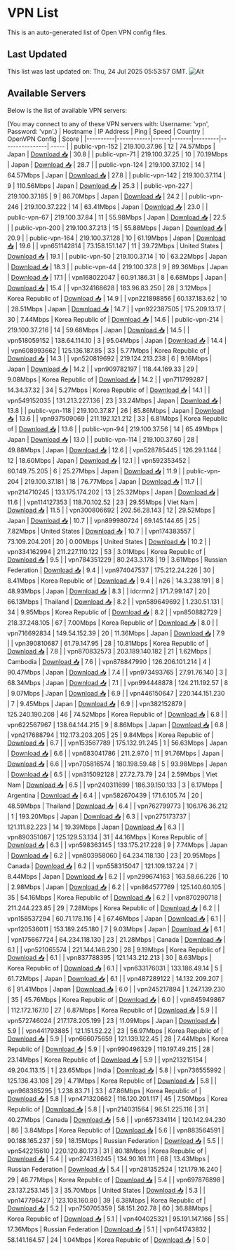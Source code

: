 # VPN List

This is an auto-generated list of Open VPN config files.

## Last Updated

This list was last updated on: Thu, 24 Jul 2025 05:53:57 GMT.
![Alt](https://repobeats.axiom.co/api/embed/186b98318ef1479477931607c1ad7d823f12451f.svg "Repobeats analytics image")

## Available Servers

Below is the list of available VPN servers:

(You may connect to any of these VPN servers with: Username: 'vpn', Password: 'vpn'.)
| Hostname | IP Address | Ping | Speed | Country | OpenVPN Config | Score |
|----------|------------|------|-------|---------|----------------| ----- |
| public-vpn-152 | 219.100.37.96 | 12 | 74.57Mbps | Japan | [Download 📥](./configs/server_0_JP.ovpn) | 30.8 |
| public-vpn-71 | 219.100.37.25 | 10 | 70.19Mbps | Japan | [Download 📥](./configs/server_1_JP.ovpn) | 28.7 |
| public-vpn-124 | 219.100.37.102 | 14 | 64.57Mbps | Japan | [Download 📥](./configs/server_2_JP.ovpn) | 27.8 |
| public-vpn-142 | 219.100.37.114 | 9 | 110.56Mbps | Japan | [Download 📥](./configs/server_3_JP.ovpn) | 25.3 |
| public-vpn-227 | 219.100.37.185 | 9 | 86.70Mbps | Japan | [Download 📥](./configs/server_4_JP.ovpn) | 24.2 |
| public-vpn-246 | 219.100.37.222 | 14 | 63.41Mbps | Japan | [Download 📥](./configs/server_5_JP.ovpn) | 23.0 |
| public-vpn-67 | 219.100.37.84 | 11 | 55.98Mbps | Japan | [Download 📥](./configs/server_6_JP.ovpn) | 22.5 |
| public-vpn-200 | 219.100.37.213 | 15 | 55.88Mbps | Japan | [Download 📥](./configs/server_7_JP.ovpn) | 20.9 |
| public-vpn-164 | 219.100.37.128 | 10 | 61.19Mbps | Japan | [Download 📥](./configs/server_8_JP.ovpn) | 19.6 |
| vpn651142814 | 73.158.151.147 | 11 | 39.72Mbps | United States | [Download 📥](./configs/server_9_US.ovpn) | 19.1 |
| public-vpn-50 | 219.100.37.14 | 10 | 63.22Mbps | Japan | [Download 📥](./configs/server_10_JP.ovpn) | 18.3 |
| public-vpn-44 | 219.100.37.8 | 9 | 89.36Mbps | Japan | [Download 📥](./configs/server_11_JP.ovpn) | 17.1 |
| vpn168022047 | 60.91.186.31 | 8 | 6.68Mbps | Japan | [Download 📥](./configs/server_12_JP.ovpn) | 15.4 |
| vpn324168628 | 183.96.83.250 | 28 | 3.12Mbps | Korea Republic of | [Download 📥](./configs/server_13_KR.ovpn) | 14.9 |
| vpn221898856 | 60.137.183.62 | 10 | 28.51Mbps | Japan | [Download 📥](./configs/server_14_JP.ovpn) | 14.7 |
| vpn922387505 | 175.209.13.17 | 30 | 7.44Mbps | Korea Republic of | [Download 📥](./configs/server_15_KR.ovpn) | 14.6 |
| public-vpn-214 | 219.100.37.216 | 14 | 59.68Mbps | Japan | [Download 📥](./configs/server_16_JP.ovpn) | 14.5 |
| vpn518059152 | 138.64.114.10 | 3 | 95.04Mbps | Japan | [Download 📥](./configs/server_17_JP.ovpn) | 14.4 |
| vpn608993662 | 125.136.187.85 | 33 | 5.77Mbps | Korea Republic of | [Download 📥](./configs/server_18_KR.ovpn) | 14.3 |
| vpn520819692 | 219.124.213.238 | 6 | 9.16Mbps | Japan | [Download 📥](./configs/server_19_JP.ovpn) | 14.2 |
| vpn909782197 | 118.44.169.33 | 29 | 9.08Mbps | Korea Republic of | [Download 📥](./configs/server_20_KR.ovpn) | 14.2 |
| vpn711799287 | 14.34.37.32 | 34 | 5.27Mbps | Korea Republic of | [Download 📥](./configs/server_21_KR.ovpn) | 14.1 |
| vpn549152035 | 131.213.227.136 | 23 | 33.24Mbps | Japan | [Download 📥](./configs/server_22_JP.ovpn) | 13.8 |
| public-vpn-118 | 219.100.37.87 | 26 | 85.86Mbps | Japan | [Download 📥](./configs/server_23_JP.ovpn) | 13.6 |
| vpn937509069 | 211.192.121.212 | 33 | 6.81Mbps | Korea Republic of | [Download 📥](./configs/server_24_KR.ovpn) | 13.6 |
| public-vpn-94 | 219.100.37.56 | 14 | 65.49Mbps | Japan | [Download 📥](./configs/server_25_JP.ovpn) | 13.0 |
| public-vpn-114 | 219.100.37.60 | 28 | 49.88Mbps | Japan | [Download 📥](./configs/server_26_JP.ovpn) | 12.6 |
| vpn528785445 | 126.29.1.144 | 12 | 18.60Mbps | Japan | [Download 📥](./configs/server_27_JP.ovpn) | 12.1 |
| vpn592353452 | 60.149.75.205 | 6 | 25.27Mbps | Japan | [Download 📥](./configs/server_28_JP.ovpn) | 11.9 |
| public-vpn-204 | 219.100.37.181 | 18 | 76.77Mbps | Japan | [Download 📥](./configs/server_29_JP.ovpn) | 11.7 |
| vpn214710245 | 133.175.174.202 | 13 | 25.32Mbps | Japan | [Download 📥](./configs/server_30_JP.ovpn) | 11.6 |
| vpn114127353 | 118.70.102.52 | 23 | 29.55Mbps | Viet Nam | [Download 📥](./configs/server_31_VN.ovpn) | 11.5 |
| vpn300806692 | 202.56.28.143 | 12 | 29.52Mbps | Japan | [Download 📥](./configs/server_32_JP.ovpn) | 10.7 |
| vpn899980724 | 69.145.144.65 | 25 | 7.82Mbps | United States | [Download 📥](./configs/server_33_US.ovpn) | 10.7 |
| vpn174383557 | 73.109.204.201 | 20 | 0.00Mbps | United States | [Download 📥](./configs/server_34_US.ovpn) | 10.2 |
| vpn334162994 | 211.227.110.122 | 53 | 3.01Mbps | Korea Republic of | [Download 📥](./configs/server_35_KR.ovpn) | 9.5 |
| vpn784351229 | 80.243.3.178 | 19 | 3.61Mbps | Russian Federation | [Download 📥](./configs/server_36_RU.ovpn) | 9.4 |
| vpn974047537 | 175.212.24.226 | 30 | 8.41Mbps | Korea Republic of | [Download 📥](./configs/server_37_KR.ovpn) | 9.4 |
| n26 | 14.3.238.191 | 8 | 48.93Mbps | Japan | [Download 📥](./configs/server_38_JP.ovpn) | 8.3 |
| idcrmn2 | 171.7.99.147 | 20 | 66.13Mbps | Thailand | [Download 📥](./configs/server_39_TH.ovpn) | 8.2 |
| vpn589649692 | 1.230.51.131 | 34 | 9.95Mbps | Korea Republic of | [Download 📥](./configs/server_40_KR.ovpn) | 8.2 |
| vpn850882729 | 218.37.248.105 | 67 | 7.00Mbps | Korea Republic of | [Download 📥](./configs/server_41_KR.ovpn) | 8.0 |
| vpn716692834 | 149.54.152.39 | 20 | 11.36Mbps | Japan | [Download 📥](./configs/server_42_JP.ovpn) | 7.9 |
| vpn390810687 | 61.79.147.95 | 28 | 10.81Mbps | Korea Republic of | [Download 📥](./configs/server_43_KR.ovpn) | 7.8 |
| vpn870832573 | 203.189.140.182 | 21 | 1.62Mbps | Cambodia | [Download 📥](./configs/server_44_KH.ovpn) | 7.6 |
| vpn878847990 | 126.206.101.214 | 4 | 90.47Mbps | Japan | [Download 📥](./configs/server_45_JP.ovpn) | 7.4 |
| vpn973493765 | 27.91.76.140 | 3 | 68.34Mbps | Japan | [Download 📥](./configs/server_46_JP.ovpn) | 7.1 |
| vpn994448878 | 124.211.192.57 | 8 | 9.07Mbps | Japan | [Download 📥](./configs/server_47_JP.ovpn) | 6.9 |
| vpn446150647 | 220.144.151.230 | 7 | 9.45Mbps | Japan | [Download 📥](./configs/server_48_JP.ovpn) | 6.9 |
| vpn382152879 | 125.240.190.208 | 46 | 74.52Mbps | Korea Republic of | [Download 📥](./configs/server_49_KR.ovpn) | 6.8 |
| vpn622567967 | 138.64.144.215 | 9 | 8.86Mbps | Japan | [Download 📥](./configs/server_50_JP.ovpn) | 6.8 |
| vpn217688794 | 112.173.203.205 | 25 | 9.84Mbps | Korea Republic of | [Download 📥](./configs/server_51_KR.ovpn) | 6.7 |
| vpn153567789 | 175.132.91.245 | 1 | 56.63Mbps | Japan | [Download 📥](./configs/server_52_JP.ovpn) | 6.6 |
| vpn683041786 | 211.2.97.0 | 11 | 91.76Mbps | Japan | [Download 📥](./configs/server_53_JP.ovpn) | 6.6 |
| vpn705816574 | 180.198.59.48 | 5 | 93.98Mbps | Japan | [Download 📥](./configs/server_54_JP.ovpn) | 6.5 |
| vpn315092128 | 27.72.73.79 | 24 | 2.59Mbps | Viet Nam | [Download 📥](./configs/server_55_VN.ovpn) | 6.5 |
| vpn240311699 | 186.39.150.133 | 3 | 6.17Mbps | Argentina | [Download 📥](./configs/server_56_AR.ovpn) | 6.4 |
| vpn582670439 | 171.6.105.74 | 20 | 48.59Mbps | Thailand | [Download 📥](./configs/server_57_TH.ovpn) | 6.4 |
| vpn762799773 | 106.176.36.212 | 1 | 193.20Mbps | Japan | [Download 📥](./configs/server_58_JP.ovpn) | 6.3 |
| vpn275173737 | 121.111.82.223 | 14 | 19.39Mbps | Japan | [Download 📥](./configs/server_59_JP.ovpn) | 6.3 |
| vpn890351087 | 125.129.53.134 | 31 | 44.16Mbps | Korea Republic of | [Download 📥](./configs/server_60_KR.ovpn) | 6.3 |
| vpn598363145 | 133.175.217.228 | 9 | 7.74Mbps | Japan | [Download 📥](./configs/server_61_JP.ovpn) | 6.2 |
| vpn803958060 | 64.234.118.130 | 23 | 20.95Mbps | Canada | [Download 📥](./configs/server_62_CA.ovpn) | 6.2 |
| vpn558315047 | 121.109.137.24 | 7 | 8.44Mbps | Japan | [Download 📥](./configs/server_63_JP.ovpn) | 6.2 |
| vpn299674163 | 163.58.66.226 | 10 | 2.98Mbps | Japan | [Download 📥](./configs/server_64_JP.ovpn) | 6.2 |
| vpn864577769 | 125.140.60.105 | 35 | 54.16Mbps | Korea Republic of | [Download 📥](./configs/server_65_KR.ovpn) | 6.2 |
| vpn870290718 | 211.244.223.85 | 29 | 7.28Mbps | Korea Republic of | [Download 📥](./configs/server_66_KR.ovpn) | 6.2 |
| vpn158537294 | 60.71.178.116 | 4 | 67.46Mbps | Japan | [Download 📥](./configs/server_67_JP.ovpn) | 6.1 |
| vpn120536011 | 153.189.245.180 | 7 | 9.03Mbps | Japan | [Download 📥](./configs/server_68_JP.ovpn) | 6.1 |
| vpn175667724 | 64.234.118.130 | 23 | 21.28Mbps | Canada | [Download 📥](./configs/server_69_CA.ovpn) | 6.1 |
| vpn521065574 | 221.144.146.230 | 28 | 9.19Mbps | Korea Republic of | [Download 📥](./configs/server_70_KR.ovpn) | 6.1 |
| vpn837788395 | 121.143.212.213 | 30 | 8.63Mbps | Korea Republic of | [Download 📥](./configs/server_71_KR.ovpn) | 6.1 |
| vpn633176031 | 133.186.49.14 | 5 | 61.72Mbps | Japan | [Download 📥](./configs/server_72_JP.ovpn) | 6.1 |
| vpn487289122 | 14.132.209.207 | 6 | 91.41Mbps | Japan | [Download 📥](./configs/server_73_JP.ovpn) | 6.0 |
| vpn245217894 | 1.247.139.230 | 35 | 45.76Mbps | Korea Republic of | [Download 📥](./configs/server_74_KR.ovpn) | 6.0 |
| vpn845949867 | 112.172.167.10 | 27 | 6.87Mbps | Korea Republic of | [Download 📥](./configs/server_75_KR.ovpn) | 5.9 |
| vpn572746024 | 217.178.205.199 | 23 | 11.09Mbps | Japan | [Download 📥](./configs/server_76_JP.ovpn) | 5.9 |
| vpn441793885 | 121.151.52.22 | 23 | 56.97Mbps | Korea Republic of | [Download 📥](./configs/server_77_KR.ovpn) | 5.9 |
| vpn666075659 | 121.139.122.45 | 28 | 7.44Mbps | Korea Republic of | [Download 📥](./configs/server_78_KR.ovpn) | 5.9 |
| vpn990496329 | 119.197.49.215 | 28 | 23.14Mbps | Korea Republic of | [Download 📥](./configs/server_79_KR.ovpn) | 5.9 |
| vpn213215154 | 49.204.113.15 | 1 | 23.65Mbps | India | [Download 📥](./configs/server_80_IN.ovpn) | 5.8 |
| vpn736555992 | 125.136.43.108 | 29 | 4.71Mbps | Korea Republic of | [Download 📥](./configs/server_81_KR.ovpn) | 5.8 |
| vpn968385295 | 1.238.83.71 | 33 | 47.86Mbps | Korea Republic of | [Download 📥](./configs/server_82_KR.ovpn) | 5.8 |
| vpn471320662 | 116.120.201.117 | 45 | 7.50Mbps | Korea Republic of | [Download 📥](./configs/server_83_KR.ovpn) | 5.8 |
| vpn214031564 | 96.51.225.116 | 31 | 40.27Mbps | Canada | [Download 📥](./configs/server_84_CA.ovpn) | 5.6 |
| vpn657334114 | 120.142.94.230 | 86 | 3.84Mbps | Korea Republic of | [Download 📥](./configs/server_85_KR.ovpn) | 5.6 |
| vpn883564591 | 90.188.165.237 | 59 | 18.15Mbps | Russian Federation | [Download 📥](./configs/server_86_RU.ovpn) | 5.5 |
| vpn542215610 | 220.120.80.173 | 31 | 80.18Mbps | Korea Republic of | [Download 📥](./configs/server_87_KR.ovpn) | 5.4 |
| vpn274316245 | 134.90.161.111 | 68 | 13.43Mbps | Russian Federation | [Download 📥](./configs/server_88_RU.ovpn) | 5.4 |
| vpn281352524 | 121.179.16.240 | 29 | 46.77Mbps | Korea Republic of | [Download 📥](./configs/server_89_KR.ovpn) | 5.4 |
| vpn697876898 | 23.137.253.145 | 3 | 35.70Mbps | United States | [Download 📥](./configs/server_90_US.ovpn) | 5.3 |
| vpn147796427 | 123.108.160.80 | 39 | 6.38Mbps | Korea Republic of | [Download 📥](./configs/server_91_KR.ovpn) | 5.2 |
| vpn750705359 | 58.151.202.78 | 60 | 36.88Mbps | Korea Republic of | [Download 📥](./configs/server_92_KR.ovpn) | 5.1 |
| vpn404025321 | 95.191.147.166 | 55 | 17.36Mbps | Russian Federation | [Download 📥](./configs/server_93_RU.ovpn) | 5.1 |
| vpn641743832 | 58.141.164.57 | 24 | 1.04Mbps | Korea Republic of | [Download 📥](./configs/server_94_KR.ovpn) | 5.0 |
